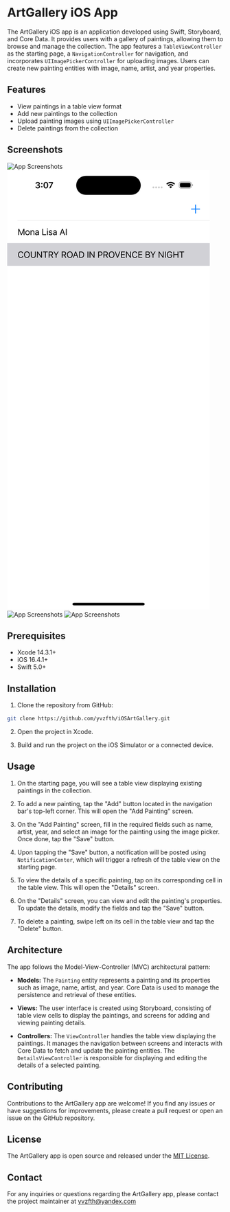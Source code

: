 # ArtGallery iOS App

The ArtGallery iOS app is an application developed using Swift, Storyboard, and Core Data. It provides users with a gallery of paintings, allowing them to browse and manage the collection. The app features a `TableViewController` as the starting page, a `NavigationController` for navigation, and incorporates `UIImagePickerController` for uploading images. Users can create new painting entities with image, name, artist, and year properties.

## Features

- View paintings in a table view format
- Add new paintings to the collection
- Upload painting images using `UIImagePickerController`
- Delete paintings from the collection

## Screenshots

![App Screenshots](/ArtGallery/Assets.xcassets/ss2.imageset/ss4.png)
![App Screenshots](/ArtGallery/Assets.xcassets/ss2.imageset/ss2.png)
![App Screenshots](/ArtGallery/Assets.xcassets/ss.imageset/ss1.png)
![App Screenshots](/ArtGallery/Assets.xcassets/ss2.imageset/ss3.png)

## Prerequisites

- Xcode 14.3.1+
- iOS 16.4.1+
- Swift 5.0+

## Installation

1. Clone the repository from GitHub:

```bash
git clone https://github.com/yvzfth/iOSArtGallery.git
```

2. Open the project in Xcode.

3. Build and run the project on the iOS Simulator or a connected device.

## Usage

1. On the starting page, you will see a table view displaying existing paintings in the collection.

2. To add a new painting, tap the "Add" button located in the navigation bar's top-left corner. This will open the "Add Painting" screen.

3. On the "Add Painting" screen, fill in the required fields such as name, artist, year, and select an image for the painting using the image picker. Once done, tap the "Save" button.

4. Upon tapping the "Save" button, a notification will be posted using `NotificationCenter`, which will trigger a refresh of the table view on the starting page.

5. To view the details of a specific painting, tap on its corresponding cell in the table view. This will open the "Details" screen.

6. On the "Details" screen, you can view and edit the painting's properties. To update the details, modify the fields and tap the "Save" button.

7. To delete a painting, swipe left on its cell in the table view and tap the "Delete" button.

## Architecture

The app follows the Model-View-Controller (MVC) architectural pattern:

- **Models:** The `Painting` entity represents a painting and its properties such as image, name, artist, and year. Core Data is used to manage the persistence and retrieval of these entities.

- **Views:** The user interface is created using Storyboard, consisting of table view cells to display the paintings, and screens for adding and viewing painting details.

- **Controllers:** The `ViewController` handles the table view displaying the paintings. It manages the navigation between screens and interacts with Core Data to fetch and update the painting entities. The `DetailsViewController` is responsible for displaying and editing the details of a selected painting.

## Contributing

Contributions to the ArtGallery app are welcome! If you find any issues or have suggestions for improvements, please create a pull request or open an issue on the GitHub repository.

## License

The ArtGallery app is open source and released under the [MIT License](https://github.com/yvzfth/iOSArtGallery/blob/main/LICENSE).

## Contact

For any inquiries or questions regarding the ArtGallery app, please contact the project maintainer at yvzfth@yandex.com

